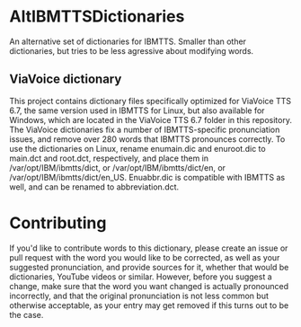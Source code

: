 # AltIBMTTSDictionaries
An alternative set of dictionaries for IBMTTS.
Smaller than other dictionaries, but tries to be less agressive about modifying words.
## ViaVoice dictionary
This project contains dictionary files specifically optimized for ViaVoice TTS 6.7, the same version used in IBMTTS for Linux, but also available for Windows, which are located in the ViaVoice TTS 6.7 folder in this repository. The ViaVoice dictionaries fix a number of IBMTTS-specific pronunciation issues, and remove over 280 words that IBMTTS pronounces correctly. To use the dictionaries on Linux, rename enumain.dic and enuroot.dic to main.dct and root.dct, respectively, and place them in /var/opt/IBM/ibmtts/dict, or /var/opt/IBM/ibmtts/dict/en, or /var/opt/IBM/ibmtts/dict/en_US. Enuabbr.dic is compatible with IBMTTS as well, and can be renamed to abbreviation.dct.
# Contributing
If you'd like to contribute words to this dictionary, please create an issue or pull request with the word you would like to be corrected, as well as your suggested pronunciation, and provide sources for it, whether that would be dictionaries, YouTube videos or similar. However, before you suggest a change, make sure that the word you want changed is actually pronounced incorrectly, and that the original pronunciation is not less common but otherwise acceptable, as your entry may get removed if this turns out to be the case.
